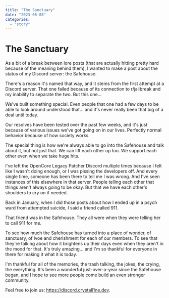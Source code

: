 ```yaml
---
title: "The Sanctuary"
date: "2023-08-08"
categories: 
  - "story"
---
```


# The Sanctuary

As a bit of a break between lore posts (that are actually hitting pretty hard because of the meaning behind them), I wanted to make a post about the status of my Discord server: the Safehouse.

There's a reason it's named that way, and it stems from the first attempt at a Discord server. That one failed because of its connection to r/jailbreak and my inability to separate the two. But this one...

We've built something special. Even people that one had a few days to be able to look around understood that... and it's never really been that big of a deal until today.

Our resolves have been tested over the past few weeks, and it's just because of various issues we've got going on in our lives. Perfectly normal behavior because of how society works.

The special thing is how we're always able to go into the Safehouse and talk about it, but not just that. We can lift each other up too. We support each other even when we take huge hits.

I've left the OpenCore Legacy Patcher Discord multiple times because I felt like I wasn't doing enough, or I was pissing the developers off. And every single time, someone has been there to tell me I was wrong. And I've seen instances of this elsewhere in that server. People telling each other that things aren't always going to be okay. But that we have each other's shoulders to cry on if needed.

Back in January, when I did those posts about how I ended up in a psych ward from attempted suicide, I said a friend called 911.

That friend was in the Safehouse. They all were when they were telling her to call 911 for me.

To see how much the Safehouse has turned into a place of wonder, of sanctuary, of lvoe and cherishment for each of our members. To see that they're talking about how it brightens up their days even when they aren't in the mood for that. It's truly amazing... and I'm so thankful for everyone in there for making it what it is today.

I'm thankful for all of the memories, the trash talking, the jokes, the crying, the everything. It's been a wonderful just-over-a-year since the Safehouse began, and I hope to see more people come build an even stronger community.

Feel free to join us: https://discord.crystall1ne.dev.
